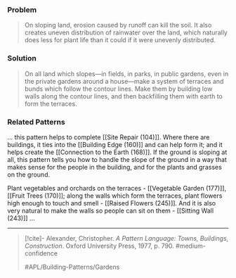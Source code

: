 ### Problem
>On sloping land, erosion caused by runoff can kill the soil. It also creates uneven distribution of rainwater over the land, which naturally does less for plant life than it could if it were unevenly distributed.

### Solution
>On all land which slopes—in fields, in parks, in public gardens, even in the private gardens around a house—make a system of terraces and bunds which follow the contour lines. Make them by building low walls along the contour lines, and then backfilling them with earth to form the terraces.

### Related Patterns
... this pattern helps to complete [[Site Repair (104)]]. Where there are buildings, it ties into the [[Building Edge (160)]] and can help form it; and it helps create the [[Connection to the Earth (168)]]. If the ground is sloping at all, this pattern tells you how to handle the slope of the ground in a way that makes sense for the people in the building, and for the plants and grasses on the ground.

Plant vegetables and orchards on the terraces - [[Vegetable Garden (177)]], [[Fruit Trees (170)]]; along the walls which form the terraces, plant flowers high enough to touch and smell - [[Raised Flowers (245)]]. And it is also very natural to make the walls so people can sit on them - [[Sitting Wall (243)]] ...

---

> [!cite]- Alexander, Christopher. _A Pattern Language: Towns, Buildings, Construction_. Oxford University Press, 1977, p. 790.
> #medium-confidence
>
> #APL/Building-Patterns/Gardens

